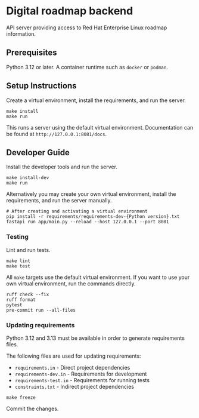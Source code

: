 # Digital roadmap backend

API server providing access to Red Hat Enterprise Linux roadmap information.


## Prerequisites

Python 3.12 or later.
A container runtime such as `docker` or `podman`.


## Setup Instructions

Create a virtual environment, install the requirements, and run the server.

```shell
make install
make run
```

This runs a server using the default virtual environment. Documentation can be found at  `http://127.0.0.1:8081/docs`.


## Developer Guide
Install the developer tools and run the server.

```shell
make install-dev
make run
```

Alternatively you may create your own virtual environment, install the requirements, and run the server manually.
```
# After creating and activating a virtual environment
pip install -r requirements/requirements-dev-{Python version}.txt
fastapi run app/main.py --reload --host 127.0.0.1 --port 8081
```


### Testing

Lint and run tests.

```shell
make lint
make test
```

All `make` targets use the default virtual environment. If you want to use your own virtual environment, run the commands directly.

```shell
ruff check --fix
ruff format
pytest
pre-commit run --all-files
```


### Updating requirements

Python 3.12 and 3.13 must be available in order to generate requirements files.

The following files are used for updating requirements:

- `requirements.in` - Direct project dependencies
- `requirements-dev.in` - Requirements for development
- `requirements-test.in` - Requirements for running tests
- `constraints.txt` - Indirect project dependencies

```
make freeze
```

Commit the changes.
